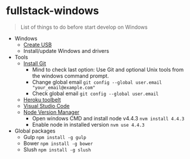 # fullstack-windows
> List of things to do before start develop on Windows

- Windows
	- [Create USB](https://www.microsoft.com/en-us/software-download/windows10)
	- Install/update Windows and drivers
- Tools
  - [Install Git](https://git-scm.com/download/win)
    - Mind to check last option: Use Git and optional Unix tools from the windows command prompt.
    - Change global email `git config --global user.email "your_email@example.com"`
    - Check global email `git config --global user.email`
  - [Heroku toolbelt](https://toolbelt.heroku.com/)
  - [Visual Studio Code](https://code.visualstudio.com/Docs/?dv=win)
  - [Node Version Manager](https://github.com/coreybutler/nvm-windows/releases)
    - Open windows CMD and install node v4.4.3 `nvm install 4.4.3`
    - Enable node in installed version `nvm use 4.4.3`
- Global packages
    - Gulp `npm install -g gulp`
    - Bower `npm install -g bower`
    - Slush `npm install -g slush`
